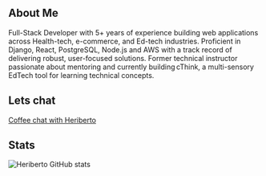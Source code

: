 ## About Me
Full-Stack Developer with 5+ years of experience building web applications across Health-tech, e-commerce, and Ed-tech industries. Proficient in Django, React, PostgreSQL, Node.js and AWS with a track record of delivering robust, user-focused solutions. Former technical instructor passionate about mentoring and currently building cThink, a multi-sensory EdTech tool for learning technical concepts.

## Lets chat
[Coffee chat with Heriberto](https://calendly.com/hroman_codes/coffee-chat-with-heriberto)

## Stats
![Heriberto GitHub stats](https://github-readme-stats.vercel.app/api?username=heriberto-codes&show_icons=true&theme=radical)

<!--
**heriberto-codes/heriberto-codes** is a ✨ _special_ ✨ repository because its `README.md` (this file) appears on your GitHub profile.

Here are some ideas to get you started:

- 🔭 I’m currently working on ...
- 🌱 I’m currently learning ...
- 👯 I’m looking to collaborate on ...
- 🤔 I’m looking for help with ...
- 💬 Ask me about ...
- 📫 How to reach me: ...
- 😄 Pronouns: ...
- ⚡ Fun fact: ...
-->
